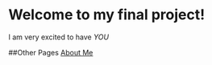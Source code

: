 # Welcome to my final project!

I am very excited to have *YOU*

##Other Pages
[About Me](AboutMe.md)
